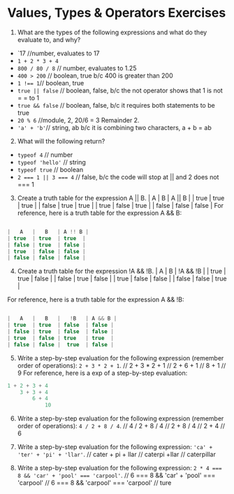 # Values, Types & Operators Exercises

1. What are the types of the following expressions and what do they evaluate to, and why?
* `17       //number, evaluates to 17
* `1 + 2 * 3 + 4`
* `800 / 80 / 8` // number, evaluates to 1.25
* `400 > 200` // boolean, true b/c 400 is greater than 200
* `1 !== 1`// boolean, true
* `true || false` // boolean, false, b/c the not operator shows that 1 is not  = = to 1
* `true && false` // boolean, false, b/c it requires both statements to be true
* `20 % 6` //module, 2, 20/6 = 3 Remainder 2.
* `'a' + 'b'`// string, ab b/c it is combining two characters, a + b = ab

2. What will the following return?
* `typeof 4` // number
*  `typeof 'hello'` // string
*  `typeof true` // boolean
* `2 === 1 || 3 === 4` // false, b/c the code will stop at || and 2 does not === 1

3. Create a truth table for the expression A || B.
|   A   |   B   | A || B |
| true  | true  | true  |
| false | true  | true  |
| true  | false | true  |
| false | false | false |
For reference, here is a truth table for the expression A && B:

``` js

|   A   |   B   | A !! B |
| true  | true  | true  |
| false | true  | false |
| true  | false | false |
| false | false | false |

```
4. Create a truth table for the expression !A && !B.
|   A   |   B   | !A && !B |
| true  | true  | false  |
| false | true  | false |
| true  | false | false |
| false | false | true |

For reference, here is a truth table for the expression A && !B:

``` js

|   A   |   B   |   !B   | A && B |
| true  | true  | false  | false |
| false | true  | false  | false |
| true  | false | true   | true  |
| false | false |  true  | false |

```
5. Write a step-by-step evaluation for the following expression (remember order of operations): `2 + 3 * 2 + 1`.
//  2 + 3 * 2 + 1
//  2 + 6 + 1
//  8 + 1
//  9
  For reference, here is a exp of a step-by-step evaluation:
  ```js
  1 + 2 + 3 + 4
      3 + 3 + 4
          6 + 4
              10
  ```

 6. Write a step-by-step evaluation for the following expression (remember order of operations): `4 / 2 + 8 / 4`.
 // 4 / 2 + 8 / 4
 // 2 + 8 / 4
 // 2 + 4
 // 6

 7. Write a step-by-step evaluation for the following expression: `'ca' + 'ter' + 'pi' + 'llar'`.
 // cater + pi + llar
 // caterpi +llar
 // caterpillar
 8. Write a step-by-step evaluation for the following expression: `2 * 4 === 8 && 'car' + 'pool' === 'carpool'`.
 // 6 === 8 && 'car' + 'pool' === 'carpool'
// 6 === 8 && 'carpool' === 'carpool'
// ture 
